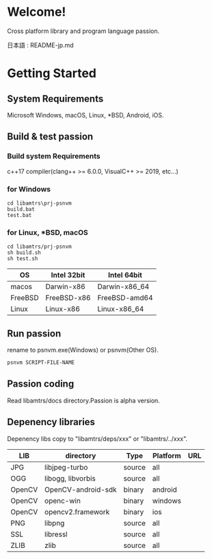 # Welcome!

Cross platform library and program language passion.

日本語 : README-jp.md


# Getting Started

## System Requirements

Microsoft Windows, macOS, Linux, *BSD, Android, iOS.

## Build & test passion


### Build system Requirements

c++17 compiler(clang++ >= 6.0.0, VisualC++ >= 2019, etc...)



### for Windows

```shell
cd libamtrs\prj-psnvm
build.bat
test.bat
```


### for Linux, *BSD, macOS

```shell
cd libamtrs/prj-psnvm
sh build.sh
sh test.sh
```



| OS      | Intel 32bit | Intel 64bit   |
| ------- | ----------- | ------------- |
| macos   | Darwin-x86  | Darwin-x86_64 |
| FreeBSD | FreeBSD-x86 | FreeBSD-amd64 |
| Linux   | Linux-x86   | Linux-x86_64  |

## Run passion 

rename to psnvm.exe(Windows) or psnvm(Other OS).

```sh
psnvm SCRIPT-FILE-NAME
```

## Passion  coding

Read libamtrs/docs directory.Passion is alpha version.

## Depenency libraries

Depenency libs copy to "libamtrs/deps/xxx" or "libamtrs/../xxx".

|LIB|directory|Type|Platform|URL|
|--|--|--|--|--|
|JPG|libjpeg-turbo|source|all||
|OGG|libogg, libvorbis|source|all||
|OpenCV|OpenCV-android-sdk|binary|android||
|OpenCV|openc-win|binary|windows||
|OpenCV|opencv2.framework|binary|ios||
|PNG|libpng|source|all||
|SSL|libressl|source|all||
|ZLIB|zlib|source|all||
